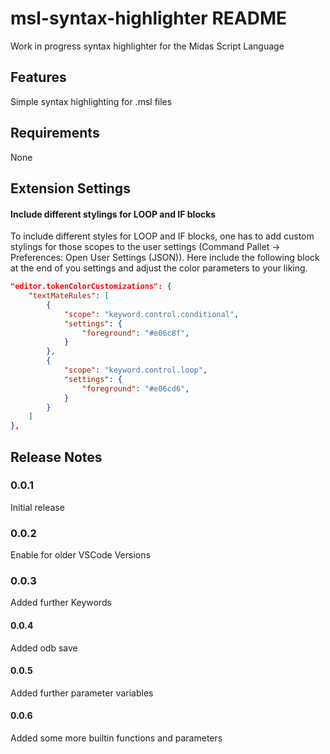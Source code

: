 # msl-syntax-highlighter README

Work in progress syntax highlighter for the Midas Script Language

## Features

Simple syntax highlighting for .msl files

## Requirements

None

## Extension Settings

#### Include different stylings for LOOP and IF blocks

To include different styles for LOOP and IF blocks, one has to add custom stylings for those scopes to the user settings (Command Pallet -> Preferences: Open User Settings (JSON)).
Here include the following block at the end of you settings and adjust the color parameters to your liking.

``` json
"editor.tokenColorCustomizations": {
    "textMateRules": [
        {
            "scope": "keyword.control.conditional",
            "settings": {
                "foreground": "#e06c8f",
            }
        },
        {
            "scope": "keyword.control.loop",
            "settings": {
                "foreground": "#e06cd6",
            }
        }
    ]
},
```





## Release Notes

### 0.0.1

Initial release

### 0.0.2 

Enable for older VSCode Versions

### 0.0.3

Added further Keywords

#### 0.0.4 

Added odb save

#### 0.0.5 

Added further parameter variables

#### 0.0.6

Added some more builtin functions and parameters